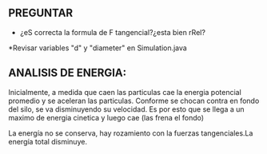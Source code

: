 PREGUNTAR
--------

* ¿eS correcta la formula de F tangencial?¿esta bien rRel?

*Revisar variables "d" y "diameter" en Simulation.java


ANALISIS DE ENERGIA:
-------------
Inicialmente, a medida que caen las particulas cae la energia potencial promedio y se aceleran las particulas.
Conforme se chocan contra en fondo del silo, se va disminuyendo su velocidad. Es por esto que se llega a un maximo de energia cinetica y luego cae (las frena el fondo)

La energía no se conserva, hay rozamiento con la fuerzas tangenciales.La energía total disminuye.